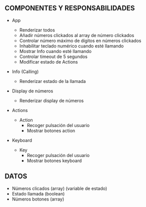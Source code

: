 ## COMPONENTES Y RESPONSABILIDADES

- App

  - Renderizar todos
  - Añadir números clickados al array de número clickados
  - Controlar número máximo de dígitos en números clickados
  - Inhabilitar teclado numérico cuando esté llamando
  - Mostrar Info cuando esté llamando
  - Controlar timeout de 5 segundos
  - Modificar estado de Actions

- Info (Calling)
  - Renderizar estado de la llamada
- Display de números
  - Renderizar display de números
- Actions
  - Action
    - Recoger pulsación del usuario
    - Mostrar botones action
- Keyboard
  - Key
    - Recoger pulsación del usuario
    - Mostrar botones keyboard

## DATOS

- Números clicados (array) (variable de estado)
- Estado llamada (boolean)
- Números botones (array)
